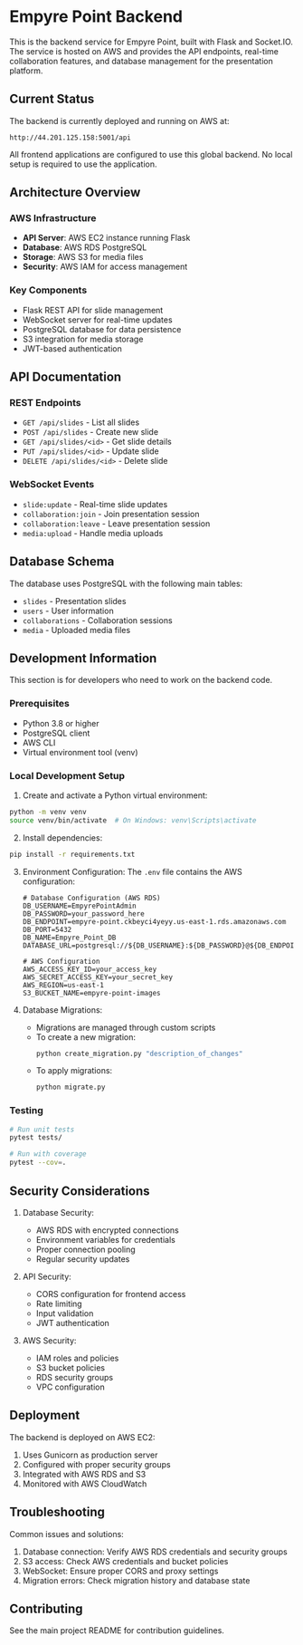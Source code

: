 # Empyre Point Backend

This is the backend service for Empyre Point, built with Flask and Socket.IO. The service is hosted on AWS and provides the API endpoints, real-time collaboration features, and database management for the presentation platform.

## Current Status

The backend is currently deployed and running on AWS at:
```
http://44.201.125.158:5001/api
```

All frontend applications are configured to use this global backend. No local setup is required to use the application.

## Architecture Overview

### AWS Infrastructure
- **API Server**: AWS EC2 instance running Flask
- **Database**: AWS RDS PostgreSQL
- **Storage**: AWS S3 for media files
- **Security**: AWS IAM for access management

### Key Components
- Flask REST API for slide management
- WebSocket server for real-time updates
- PostgreSQL database for data persistence
- S3 integration for media storage
- JWT-based authentication

## API Documentation

### REST Endpoints
- `GET /api/slides` - List all slides
- `POST /api/slides` - Create new slide
- `GET /api/slides/<id>` - Get slide details
- `PUT /api/slides/<id>` - Update slide
- `DELETE /api/slides/<id>` - Delete slide

### WebSocket Events
- `slide:update` - Real-time slide updates
- `collaboration:join` - Join presentation session
- `collaboration:leave` - Leave presentation session
- `media:upload` - Handle media uploads

## Database Schema

The database uses PostgreSQL with the following main tables:
- `slides` - Presentation slides
- `users` - User information
- `collaborations` - Collaboration sessions
- `media` - Uploaded media files

## Development Information

This section is for developers who need to work on the backend code.

### Prerequisites
- Python 3.8 or higher
- PostgreSQL client
- AWS CLI
- Virtual environment tool (venv)

### Local Development Setup
1. Create and activate a Python virtual environment:
```bash
python -m venv venv
source venv/bin/activate  # On Windows: venv\Scripts\activate
```

2. Install dependencies:
```bash
pip install -r requirements.txt
```

3. Environment Configuration:
   The `.env` file contains the AWS configuration:
   ```
   # Database Configuration (AWS RDS)
   DB_USERNAME=EmpyrePointAdmin
   DB_PASSWORD=your_password_here
   DB_ENDPOINT=empyre-point.ckbeyci4yeyy.us-east-1.rds.amazonaws.com
   DB_PORT=5432
   DB_NAME=Empyre_Point_DB
   DATABASE_URL=postgresql://${DB_USERNAME}:${DB_PASSWORD}@${DB_ENDPOINT}:${DB_PORT}/${DB_NAME}

   # AWS Configuration
   AWS_ACCESS_KEY_ID=your_access_key
   AWS_SECRET_ACCESS_KEY=your_secret_key
   AWS_REGION=us-east-1
   S3_BUCKET_NAME=empyre-point-images
   ```

4. Database Migrations:
   - Migrations are managed through custom scripts
   - To create a new migration:
     ```bash
     python create_migration.py "description_of_changes"
     ```
   - To apply migrations:
     ```bash
     python migrate.py
     ```

### Testing

```bash
# Run unit tests
pytest tests/

# Run with coverage
pytest --cov=.
```

## Security Considerations

1. Database Security:
   - AWS RDS with encrypted connections
   - Environment variables for credentials
   - Proper connection pooling
   - Regular security updates

2. API Security:
   - CORS configuration for frontend access
   - Rate limiting
   - Input validation
   - JWT authentication

3. AWS Security:
   - IAM roles and policies
   - S3 bucket policies
   - RDS security groups
   - VPC configuration

## Deployment

The backend is deployed on AWS EC2:
1. Uses Gunicorn as production server
2. Configured with proper security groups
3. Integrated with AWS RDS and S3
4. Monitored with AWS CloudWatch

## Troubleshooting

Common issues and solutions:
1. Database connection: Verify AWS RDS credentials and security groups
2. S3 access: Check AWS credentials and bucket policies
3. WebSocket: Ensure proper CORS and proxy settings
4. Migration errors: Check migration history and database state

## Contributing

See the main project README for contribution guidelines. 